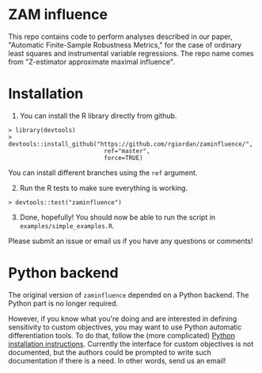# ZAM influence

This repo contains code to perform analyses described in our paper, "Automatic
Finite-Sample Robustness Metrics," for the case of ordinary least squares and
instrumental variable regressions. The repo name comes from "Z-estimator
approximate maximal influence".

# Installation

1. You can install the R library directly from github.
```
> library(devtools)
> devtools::install_github("https://github.com/rgiordan/zaminfluence/",
                           ref="master",
                           force=TRUE)
```

You can install different branches using the `ref` argument.

2. Run the R tests to make sure everything is working.
```
> devtools::test("zaminfluence")
```

3. Done, hopefully!  You should now be able to run the script in
   `examples/simple_examples.R`.

Please submit an issue or email us if you have any questions or comments!

# Python backend

The original version of `zaminfluence` depended on a Python backend.  The
Python part is no longer required.

However, if you know what you're doing and are interested in defining
sensitivity to custom objectives, you may want to use Python automatic
differentiation tools. To do that, follow the (more complicated) [Python
installation instructions](python_installation.md).  Currently the interface for
custom objectives is not documented, but the authors could be prompted to write
such documentation if there is a need.  In other words, send us an email!
